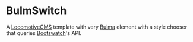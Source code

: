 # BulmSwitch

A [LocomotiveCMS](https://www.locomotivecms.com) template with very [Bulma](https://bulma.io) element with a style chooser that queries [Bootswatch](https://jenil.github.io/bulmaswatch/)'s API.